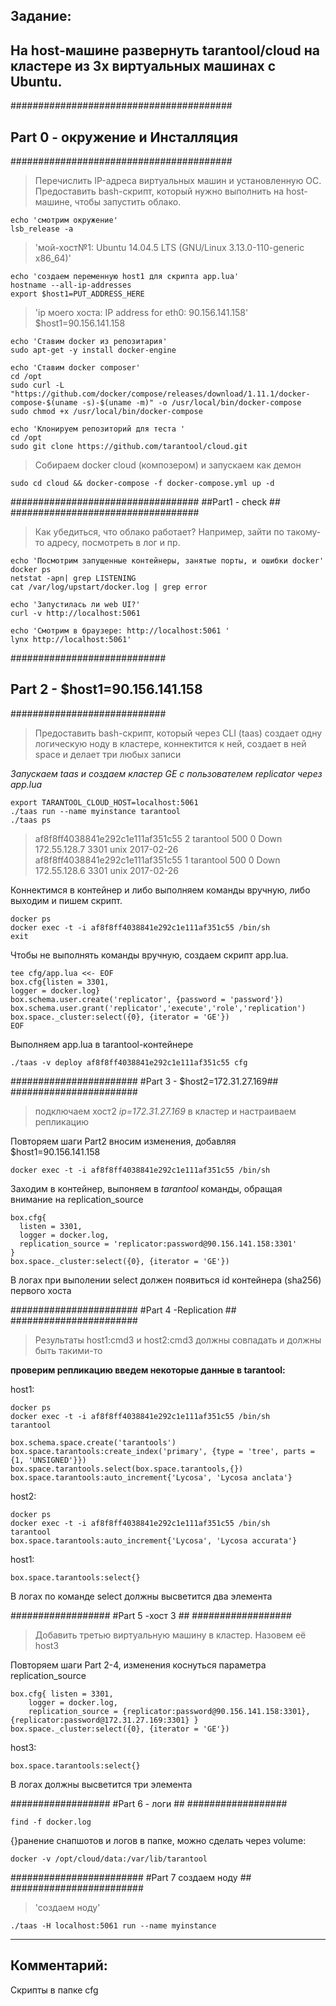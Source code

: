 ## Задание: 
## На host-машине развернуть tarantool/cloud на кластере из 3х виртуальных машинах с Ubuntu.  

########################################
## Part 0 - окружение и Инсталляция  ###
########################################
> Перечислить IP-адреса виртуальных машин и установленную ОС. 
> Предоставить bash-скрипт, который нужно выполнить на host-машине, 
> чтобы запустить облако.
     
    echo 'смотрим окружение'   
    lsb_release -a

>  'мой-хост№1: Ubuntu 14.04.5 LTS (GNU/Linux 3.13.0-110-generic x86_64)'

    echo 'создаем переменную host1 для скрипта app.lua'
    hostname --all-ip-addresses
    export $host1=PUT_ADDRESS_HERE

> 'ip моего хоста: IP address for eth0: 90.156.141.158' $host1=90.156.141.158

    echo 'Ставим docker из репозитария'
    sudo apt-get -y install docker-engine

    echo 'Ставим docker composer'
    cd /opt
    sudo curl -L "https://github.com/docker/compose/releases/download/1.11.1/docker-compose-$(uname -s)-$(uname -m)" -o /usr/local/bin/docker-compose
    sudo chmod +x /usr/local/bin/docker-compose

    echo 'Клонируем репозиторий для теста '
    cd /opt
    sudo git clone https://github.com/tarantool/cloud.git

> Собираем docker cloud (композером) и запускаем как демон

    sudo cd cloud && docker-compose -f docker-compose.yml up -d



##################################
##Part1 - check ##
##################################
> Как убедиться, что облако работает? Например, зайти по такому-то адресу, посмотреть в лог и пр.

    echo 'Посмотрим запущенные контейнеры, занятые порты, и ошибки docker'
    docker ps 
    netstat -apn| grep LISTENING
    cat /var/log/upstart/docker.log | grep error
     
    echo 'Запустилась ли web UI?'
    curl -v http://localhost:5061
    
    echo 'Смотрим в браузере: http://localhost:5061 '
    lynx http://localhost:5061'


############################
## Part 2 - $host1=90.156.141.158  ##
############################

> Предоставить bash-скрипт, который через CLI (taas)
> создает одну логическую ноду в кластере, 
> коннектится к ней, 
> создает в ней space и 
> делает три любых записи


**Запускаем *taas* и создaем кластер *GE* с пользователем *replicator** через app.lua*

    export TARANTOOL_CLOUD_HOST=localhost:5061
    ./taas run --name myinstance tarantool
    ./taas ps

>af8f8ff4038841e292c1e111af351c55  2                          tarantool  500      0        Down      172.55.128.7  3301     unix     2017-02-26
>af8f8ff4038841e292c1e111af351c55  1                          tarantool  500      0        Down      172.55.128.6  3301     unix     2017-02-26

Коннектимся в контейнер и либо выполняем команды вручную, либо выходим и пишем скрипт.
    
    docker ps
    docker exec -t -i af8f8ff4038841e292c1e111af351c55 /bin/sh
    exit

Чтобы не выполнять команды вручную, создаем скрипт app.lua. 


    tee cfg/app.lua <<- EOF   
    box.cfg{listen = 3301,
    logger = docker.log}
    box.schema.user.create('replicator', {password = 'password'})
    box.schema.user.grant('replicator','execute','role','replication')
    box.space._cluster:select({0}, {iterator = 'GE'})
    EOF

Выполняем app.lua в tarantool-контейнере

    ./taas -v deploy af8f8ff4038841e292c1e111af351c55 cfg


#######################
#Part 3 - $host2=172.31.27.169##
#######################

>  подключаем хост2 *ip=172.31.27.169* в кластер и настраиваем репликацию 

Повторяем шаги Part2 вносим изменения, добавляя $host1=90.156.141.158

    docker exec -t -i af8f8ff4038841e292c1e111af351c55 /bin/sh
    
Заходим в контейнер, выпоняем в *tarantool* команды, обращая внимание на replication_source
    
    box.cfg{
      listen = 3301,
      logger = docker.log,
      replication_source = 'replicator:password@90.156.141.158:3301'
    }
    box.space._cluster:select({0}, {iterator = 'GE'})

В логах при выполении select должен появиться id контейнера (sha256) первого хоста

#######################
#Part 4 -Replication ##
#######################


> Результаты host1:cmd3 и host2:cmd3 должны совпадать и должны быть такими-то



**проверим репликацию введем некоторые данные в tarantool:**

host1:

    docker ps
    docker exec -t -i af8f8ff4038841e292c1e111af351c55 /bin/sh
    tarantool

    box.schema.space.create('tarantools')
    box.space.tarantools:create_index('primary', {type = 'tree', parts = {1, 'UNSIGNED'}})
    box.space.tarantools.select(box.space.tarantools,{})
    box.space.tarantools:auto_increment{'Lycosa', 'Lycosa anclata'}

host2: 

    docker ps
    docker exec -t -i af8f8ff4038841e292c1e111af351c55 /bin/sh
    tarantool    
    box.space.tarantools:auto_increment{'Lycosa', 'Lycosa accurata'}
    
host1:
    
    box.space.tarantools:select{}

В логах по команде select должны высветится два элемента 

##################
#Part 5 -хост 3 ##
##################
> Добавить третью виртуальную машину в кластер. Назовем её host3

Повторяем шаги Part 2-4, изменения коснуться параметра replication_source

    box.cfg{ listen = 3301,
    	logger = docker.log,
    	replication_source = {replicator:password@90.156.141.158:3301}, {replicator:password@172.31.27.169:3301} }
    box.space._cluster:select({0}, {iterator = 'GE'})

host3:
    
    box.space.tarantools:select{}

В логах должны высветится три элемента 

##################
#Part 6 - логи  ##
##################

    find -f docker.log
    
{}ранение  снапшотов и логов в папке, можно сделать через volume:

    docker -v /opt/cloud/data:/var/lib/tarantool


########################
#Part 7 создаем ноду ##
########################
>  'создаем ноду'

    ./taas -H localhost:5061 run --name myinstance


----------
##  Комментарий:
Скрипты в папке cfg 


